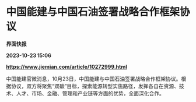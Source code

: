 # 中国能建与中国石油签署战略合作框架协议
**界面快报**

**2023-10-23 15:06**

**https://www.jiemian.com/article/10272999.html**

中国能建官微消息，10月23日，中国能建与中国石油签署战略合作框架协议。根据协议，双方将聚焦“双碳”目标，探索能源转型实施路径，发挥各自在资源、技术、人才、市场、金融、管理和产业链等方面的优势，全面深化合作。